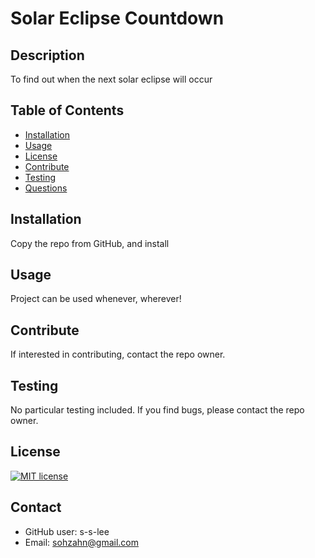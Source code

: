 # Solar Eclipse Countdown
  ## Description

  To find out when the next solar eclipse will occur
  ## Table of Contents
  * [Installation](##-Installation)
  * [Usage](##-Usage)
  * [License](##-Installation)
  * [Contribute](##-Contribute)
  * [Testing](##-Testing)
  * [Questions](##-Contact)
  
  ## Installation
  Copy the repo from GitHub, and install

  ## Usage
  Project can be used whenever, wherever!

  ## Contribute
  If interested in contributing, contact the repo owner.

  ## Testing
  No particular testing included. If you find bugs, please contact the repo owner. 

  
  ## License
  [![MIT license](https://img.shields.io/badge/License-MIT-green.svg)](https://lbesson.mit-license.org/)
    

  ## Contact
  * GitHub user: s-s-lee 
  * Email: sohzahn@gmail.com
